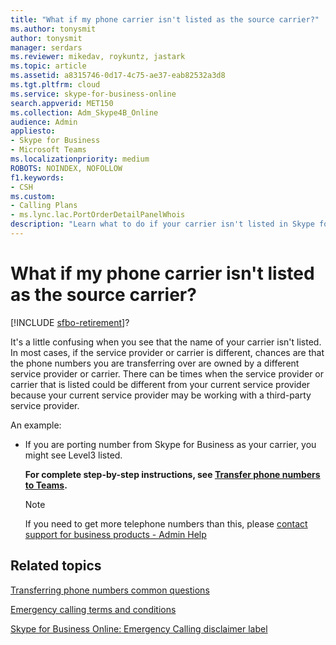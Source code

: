 ```yaml
---
title: "What if my phone carrier isn't listed as the source carrier?"
ms.author: tonysmit
author: tonysmit
manager: serdars
ms.reviewer: mikedav, roykuntz, jastark
ms.topic: article
ms.assetid: a8315746-0d17-4c75-ae37-eab82532a3d8
ms.tgt.pltfrm: cloud
ms.service: skype-for-business-online
search.appverid: MET150
ms.collection: Adm_Skype4B_Online
audience: Admin
appliesto:
- Skype for Business 
- Microsoft Teams
ms.localizationpriority: medium
ROBOTS: NOINDEX, NOFOLLOW
f1.keywords:
- CSH
ms.custom:
- Calling Plans
- ms.lync.lac.PortOrderDetailPanelWhois
description: "Learn what to do if your carrier isn't listed in Skype for Business. "
---
```


# What if my phone carrier isn't listed as the source carrier?

[!INCLUDE [sfbo-retirement](../../Hub/includes/sfbo-retirement.md)]?

It's a little confusing when you see that the name of your carrier isn't listed. In most cases, if the service provider or carrier is different, chances are that the phone numbers you are transferring over are owned by a different service provider or carrier. There can be times when the service provider or carrier that is listed could be different from your current service provider because your current service provider may be working with a third-party service provider. 
  
An example:
  
- If you are porting number from Skype for Business as your carrier, you might see Level3 listed.
    
  **For complete step-by-step instructions, see [Transfer phone numbers to Teams](/microsoftteams/phone-number-calling-plans/transfer-phone-numbers-to-teams).**

    > [!NOTE]
    > If you need to get more telephone numbers than this, please [contact support for business products - Admin Help](https://support.office.com/article/32a17ca7-6fa0-4870-8a8d-e25ba4ccfd4b)

  
## Related topics
[Transferring phone numbers common questions](/microsoftteams/transferring-phone-numbers-common-questions)

[Emergency calling terms and conditions](/microsoftteams/emergency-calling-terms-and-conditions)

[Skype for Business Online: Emergency Calling disclaimer label](https://github.com/MicrosoftDocs/OfficeDocs-SkypeForBusiness/blob/live/Teams/downloads/emergency-calling/emergency-calling-label-(en-us)-(v.1.0).zip?raw=true)

  
 
